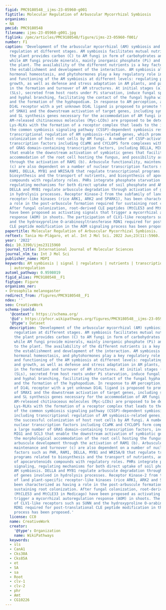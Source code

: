 ```yaml
---
figid: PMC9180548__ijms-23-05960-g001
figtitle: Molecular Regulation of Arbuscular Mycorrhizal Symbiosis
organisms:
- NA
pmcid: PMC9180548
filename: ijms-23-05960-g001.jpg
figlink: /pmc/articles/PMC9180548/figure/ijms-23-05960-f001/
number: F1
caption: 'Development of the arbuscular mycorrhizal (AM) symbiosis and its molecular
  regulation at different stages. AM symbiosis facilitates mutual nutritional benefits:
  the plant provides carbon (C) to AM fungi in form of carbohydrates and fatty acids,
  while AM fungi provide minerals, mainly inorganic phosphate (Pi) and nitrogen to
  the plant. The availability of the different nutrients is a key factor determining
  the establishment and development of the interaction. AM symbiosis alters plant
  hormonal homeostasis, and phytohormones play a key regulatory role in the establishment
  and functioning of the AM symbiosis at different levels: regulating physiology and
  growth, as well as defense and stress adaptation in AM plants, and participating
  in the formation and turnover of AM structures. At initial stages (a), Strigolactones
  (SLs), secreted from host roots under Pi starvation, induce fungal spore germination
  and hyphal branching, facilitating the contact of the fungal hypha with the root
  and the formation of the hyphopodium. In response to AM perception, a complex of
  D14L receptor with a yet unknown D14L ligand is proposed to promote the degradation
  of SMAX1 and the downstream activation of target genes, including symbiosis-related
  and SL synthesis genes necessary for the accommodation of AM fungi in host cells.
  AM-released chitinaceous molecules (Myc-LCOs) are proposed to be detected by specific
  Lys-RLKs with the formation of a receptor complex that leads to the induction of
  the common symbiosis signaling pathway (CSSP)-dependent symbiosis responses, including
  transcriptional regulation of AM symbiosis-related genes, which promotes the successful
  colonization of host root cells by AM fungi. A number of CSSP-activated nuclear
  transcription factors including CCaMK and CYCLOPS form complexes with a large number
  of GRAS domain-containing transcription factors, including DELLA, MIG1 and SCL3
  that enable the downstream activation of symbiotic genes that facilitate the morphological
  accommodation of the root cell hosting the fungus, and possibility arbuscule development
  through the activation of RAM1 (b). Arbuscule functionality, maintenance and turnover
  (c) are also dependent on a number of nuclear transcription factors such as PHR,
  RAM1, DELLA, MYB1 and WRI5A/B that regulate transcriptional programs related to
  biosynthesis and the transport of nutrients, and biosynthesis of apocarotenoids
  compounds with regulatory roles. PHRs integrate phosphate starvation signaling,
  regulating mechanisms for both direct uptake of soil phosphate and AM symbiosis.
  DELLA and MYB1 regulate arbuscule degradation through activation of genes involved
  in hydrolysis processes. Receptor Kinase-2 from the subfamily of land plant-specific
  receptor-like kinases (rice ARK1, ARK2 and SPARK1), has been characterized as having
  a role in the post-arbuscule formation required for sustaining root colonization.
  After fungal colonization, root-derived CLE peptides (MtCLE53 and MtCLE33 in Medicago)
  have been proposed as activating signals that trigger a mycorrhizal autoregulation
  response (AOM) in shoots. The participation of CLV1-like receptors such as SUNN
  and the hydroxyproline O-arabinosyltransferase RDN1 required for post-translational
  CLE peptide modification in the AOM signaling process has been proposed.'
papertitle: Molecular Regulation of Arbuscular Mycorrhizal Symbiosis.
reftext: Tania Ho-Plágaro, et al. Int J Mol Sci. 2022 Jun;23(11):5960.
year: '2022'
doi: 10.3390/ijms23115960
journal_title: International Journal of Molecular Sciences
journal_nlm_ta: Int J Mol Sci
publisher_name: MDPI
keywords: AM symbiosis | signal | regulators | nutrients | transcriptional regulation
  | autoregulation
automl_pathway: 0.9598019
figid_alias: PMC9180548__F1
figtype: Figure
organisms_ner:
- Drosophila melanogaster
redirect_from: /figures/PMC9180548__F1
ndex: ''
seo: CreativeWork
schema-jsonld:
  '@context': https://schema.org/
  '@id': https://pfocr.wikipathways.org/figures/PMC9180548__ijms-23-05960-g001.html
  '@type': Dataset
  description: 'Development of the arbuscular mycorrhizal (AM) symbiosis and its molecular
    regulation at different stages. AM symbiosis facilitates mutual nutritional benefits:
    the plant provides carbon (C) to AM fungi in form of carbohydrates and fatty acids,
    while AM fungi provide minerals, mainly inorganic phosphate (Pi) and nitrogen
    to the plant. The availability of the different nutrients is a key factor determining
    the establishment and development of the interaction. AM symbiosis alters plant
    hormonal homeostasis, and phytohormones play a key regulatory role in the establishment
    and functioning of the AM symbiosis at different levels: regulating physiology
    and growth, as well as defense and stress adaptation in AM plants, and participating
    in the formation and turnover of AM structures. At initial stages (a), Strigolactones
    (SLs), secreted from host roots under Pi starvation, induce fungal spore germination
    and hyphal branching, facilitating the contact of the fungal hypha with the root
    and the formation of the hyphopodium. In response to AM perception, a complex
    of D14L receptor with a yet unknown D14L ligand is proposed to promote the degradation
    of SMAX1 and the downstream activation of target genes, including symbiosis-related
    and SL synthesis genes necessary for the accommodation of AM fungi in host cells.
    AM-released chitinaceous molecules (Myc-LCOs) are proposed to be detected by specific
    Lys-RLKs with the formation of a receptor complex that leads to the induction
    of the common symbiosis signaling pathway (CSSP)-dependent symbiosis responses,
    including transcriptional regulation of AM symbiosis-related genes, which promotes
    the successful colonization of host root cells by AM fungi. A number of CSSP-activated
    nuclear transcription factors including CCaMK and CYCLOPS form complexes with
    a large number of GRAS domain-containing transcription factors, including DELLA,
    MIG1 and SCL3 that enable the downstream activation of symbiotic genes that facilitate
    the morphological accommodation of the root cell hosting the fungus, and possibility
    arbuscule development through the activation of RAM1 (b). Arbuscule functionality,
    maintenance and turnover (c) are also dependent on a number of nuclear transcription
    factors such as PHR, RAM1, DELLA, MYB1 and WRI5A/B that regulate transcriptional
    programs related to biosynthesis and the transport of nutrients, and biosynthesis
    of apocarotenoids compounds with regulatory roles. PHRs integrate phosphate starvation
    signaling, regulating mechanisms for both direct uptake of soil phosphate and
    AM symbiosis. DELLA and MYB1 regulate arbuscule degradation through activation
    of genes involved in hydrolysis processes. Receptor Kinase-2 from the subfamily
    of land plant-specific receptor-like kinases (rice ARK1, ARK2 and SPARK1), has
    been characterized as having a role in the post-arbuscule formation required for
    sustaining root colonization. After fungal colonization, root-derived CLE peptides
    (MtCLE53 and MtCLE33 in Medicago) have been proposed as activating signals that
    trigger a mycorrhizal autoregulation response (AOM) in shoots. The participation
    of CLV1-like receptors such as SUNN and the hydroxyproline O-arabinosyltransferase
    RDN1 required for post-translational CLE peptide modification in the AOM signaling
    process has been proposed.'
  license: CC0
  name: CreativeWork
  creator:
    '@type': Organization
    name: WikiPathways
  keywords:
  - sls
  - CanA1
  - Cks30A
  - Cks85A
  - et
  - SA
  - sa
  - Root
  - clv-1
  - clv-2
  - phr
  - Amt
  - CG10226
---
```

